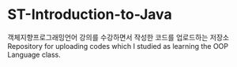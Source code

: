 # ST-Introduction-to-Java

객체지향프로그래밍언어 강의를 수강하면서 작성한 코드를 업로드하는 저장소
Repository for uploading codes which I studied as learning the OOP Language class.
